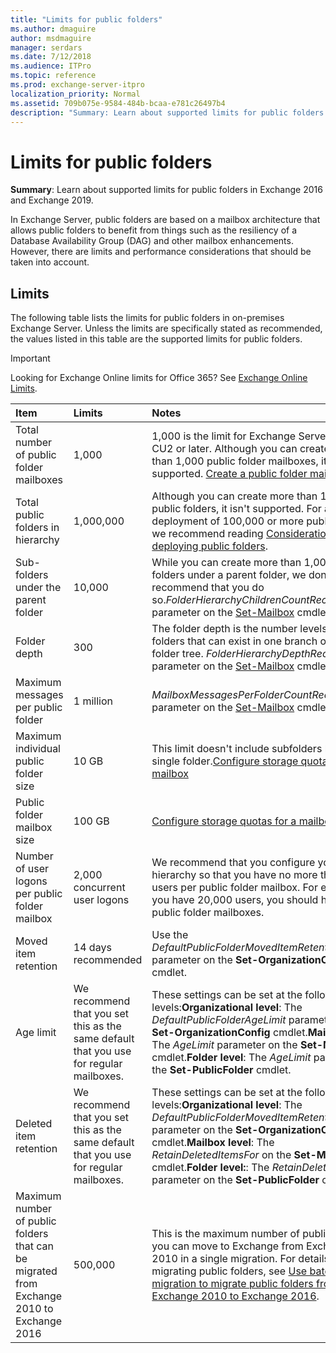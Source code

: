 ```yaml
---
title: "Limits for public folders"
ms.author: dmaguire
author: msdmaguire
manager: serdars
ms.date: 7/12/2018
ms.audience: ITPro
ms.topic: reference
ms.prod: exchange-server-itpro
localization_priority: Normal
ms.assetid: 709b075e-9584-484b-bcaa-e781c26497b4
description: "Summary: Learn about supported limits for public folders in Exchange Server."
---
```


# Limits for public folders

 **Summary**: Learn about supported limits for public folders in Exchange 2016 and Exchange 2019.
  
In Exchange Server, public folders are based on a mailbox architecture that allows public folders to benefit from things such as the resiliency of a Database Availability Group (DAG) and other mailbox enhancements. However, there are limits and performance considerations that should be taken into account.
  
## Limits

The following table lists the limits for public folders in on-premises Exchange Server. Unless the limits are specifically stated as recommended, the values listed in this table are the supported limits for public folders.
  
> [!IMPORTANT]
> Looking for Exchange Online limits for Office 365? See [Exchange Online Limits](https://go.microsoft.com/fwlink/p/?LinkID=391188).
  
|**Item**|**Limits**|**Notes**|
|:-----|:-----|:-----|
|Total number of public folder mailboxes|1,000|1,000 is the limit for Exchange Server 2016 CU2 or later. Although you can create more than 1,000 public folder mailboxes, it isn't supported. [Create a public folder mailbox](create-public-folder-mailboxes.md)|
|Total public folders in hierarchy|1,000,000|Although you can create more than 1,000,000 public folders, it isn't supported. For any deployment of 100,000 or more public folders, we recommend reading [Considerations when deploying public folders](deployment-considerations.md).|
|Sub-folders under the parent folder|10,000|While you can create more than 1,000 sub-folders under a parent folder, we don't recommend that you do so._FolderHierarchyChildrenCountReceiveQuota_ parameter on the [Set-Mailbox](http://technet.microsoft.com/library/a0d413b9-d949-4df6-ba96-ac0906dedae2.aspx) cmdlet.|
|Folder depth|300|The folder depth is the number levels of nested folders that can exist in one branch of a public folder tree. _FolderHierarchyDepthRecieveQuota_ parameter on the [Set-Mailbox](http://technet.microsoft.com/library/a0d413b9-d949-4df6-ba96-ac0906dedae2.aspx) cmdlet.|
|Maximum messages per public folder|1 million| _MailboxMessagesPerFolderCountRecieveQuota_ parameter on the [Set-Mailbox](http://technet.microsoft.com/library/a0d413b9-d949-4df6-ba96-ac0906dedae2.aspx) cmdlet.|
|Maximum individual public folder size|10 GB|This limit doesn't include subfolders beneath a single folder.[Configure storage quotas for a mailbox](../../recipients/user-mailboxes/storage-quotas.md)|
|Public folder mailbox size|100 GB|[Configure storage quotas for a mailbox](../../recipients/user-mailboxes/storage-quotas.md)|
|Number of user logons per public folder mailbox|2,000 concurrent user logons|We recommend that you configure your hierarchy so that you have no more than 2,000 users per public folder mailbox. For example, if you have 20,000 users, you should have 10 public folder mailboxes.|
|Moved item retention|14 days recommended|Use the _DefaultPublicFolderMovedItemRetention_ parameter on the **Set-OrganizationConfig** cmdlet.|
|Age limit|We recommend that you set this as the same default that you use for regular mailboxes.|These settings can be set at the following levels:**Organizational level**: The _DefaultPublicFolderAgeLimit_ parameter on the **Set-OrganizationConfig** cmdlet.**Mailbox level**: The _AgeLimit_ parameter on the **Set-Mailbox** cmdlet.**Folder level**: The _AgeLimit_ parameter on the **Set-PublicFolder** cmdlet.|
|Deleted item retention|We recommend that you set this as the same default that you use for regular mailboxes.|These settings can be set at the following levels:**Organizational level**: The _DefaultPublicFolderMovedItemRetention_ parameter on the **Set-OrganizationConfig** cmdlet.**Mailbox level**: The _RetainDeletedItemsFor_ on the **Set-Mailbox** cmdlet.**Folder level:**: The _RetainDeleteItemsFor_ parameter on the **Set-PublicFolder** cmdlet.|
|Maximum number of public folders that can be migrated from Exchange 2010 to Exchange 2016|500,000|This is the maximum number of public folders you can move to Exchange from Exchange 2010 in a single migration. For details on migrating public folders, see [Use batch migration to migrate public folders from Exchange 2010 to Exchange 2016](batch-migration-from-previous-versions.md).|
   

